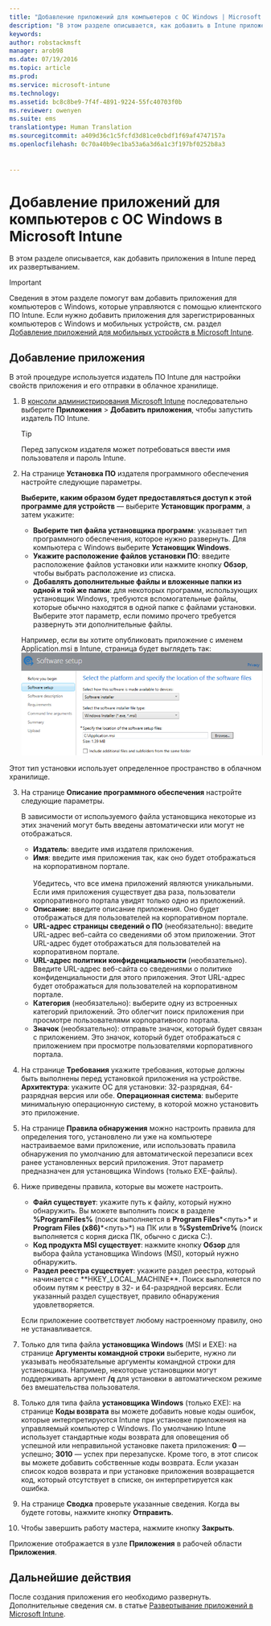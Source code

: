 ```yaml
---
title: "Добавление приложений для компьютеров с ОС Windows | Microsoft Intune"
description: "В этом разделе описывается, как добавить в Intune приложения для компьютеров с Windows перед их развертыванием."
keywords: 
author: robstackmsft
manager: arob98
ms.date: 07/19/2016
ms.topic: article
ms.prod: 
ms.service: microsoft-intune
ms.technology: 
ms.assetid: bc8c8be9-7f4f-4891-9224-55fc40703f0b
ms.reviewer: owenyen
ms.suite: ems
translationtype: Human Translation
ms.sourcegitcommit: a409d36c1c5fcfd3d81ce0cbdf1f69af4747157a
ms.openlocfilehash: 0c70a40b9ec1ba53a6a3d6a1c3f197bf0252b8a3


---
```


# Добавление приложений для компьютеров с ОС Windows в Microsoft Intune

В этом разделе описывается, как добавить приложения в Intune перед их развертыванием.

> [!IMPORTANT]
> Сведения в этом разделе помогут вам добавить приложения для компьютеров с Windows, которые управляются с помощью клиентского ПО Intune. Если нужно добавить приложения для зарегистрированных компьютеров с Windows и мобильных устройств, см. раздел [Добавление приложений для мобильных устройств в Microsoft Intune](add-apps-for-mobile-devices-in-microsoft-intune.md).


## Добавление приложения
В этой процедуре используется издатель ПО Intune для настройки свойств приложения и его отправки в облачное хранилище.

1.  В [консоли администрирования Microsoft Intune](https://manage.microsoft.com) последовательно выберите **Приложения** &gt; **Добавить приложения**, чтобы запустить издатель ПО Intune.

    > [!TIP]
    > Перед запуском издателя может потребоваться ввести имя пользователя и пароль Intune.



2.  На странице **Установка ПО** издателя программного обеспечения настройте следующие параметры.

    **Выберите, каким образом будет предоставляться доступ к этой программе для устройств** — выберите **Установщик программ**, а затем укажите:

    - **Выберите тип файла установщика программ**: указывает тип программного обеспечения, которое нужно развернуть. Для компьютера с Windows выберите **Установщик Windows**.
    - **Укажите расположение файлов установки ПО**: введите расположение файлов установки или нажмите кнопку **Обзор**, чтобы выбрать расположение из списка.
    - **Добавлять дополнительные файлы и вложенные папки из одной и той же папки**: для некоторых программ, использующих установщик Windows, требуются вспомогательные файлы, которые обычно находятся в одной папке с файлами установки. Выберите этот параметр, если помимо прочего требуется развернуть эти дополнительные файлы.

    Например, если вы хотите опубликовать приложение с именем Application.msi в Intune, страница будет выглядеть так: ![ПК издателя программного обеспечения](./media/publisher-for-pc.png)

   Этот тип установки использует определенное пространство в облачном хранилище.

3.  На странице **Описание программного обеспечения** настройте следующие параметры.

    В зависимости от используемого файла установщика некоторые из этих значений могут быть введены автоматически или могут не отображаться.

    - **Издатель**: введите имя издателя приложения.
    - **Имя**: введите имя приложения так, как оно будет отображаться на корпоративном портале.<br /><br />Убедитесь, что все имена приложений являются уникальными. Если имя приложения существует два раза, пользователи корпоративного портала увидят только одно из приложений.
    - **Описание**: введите описание приложения. Оно будет отображаться для пользователей на корпоративном портале.
    - **URL-адрес страницы сведений о ПО** (необязательно): введите URL-адрес веб-сайта со сведениями об этом приложении. Этот URL-адрес будет отображаться для пользователей на корпоративном портале.
    - **URL-адрес политики конфиденциальности** (необязательно). Введите URL-адрес веб-сайта со сведениями о политике конфиденциальности для этого приложения. Этот URL-адрес будет отображаться для пользователей на корпоративном портале.
    - **Категория** (необязательно): выберите одну из встроенных категорий приложений. Это облегчит поиск приложения при просмотре пользователями корпоративного портала.
    - **Значок** (необязательно): отправьте значок, который будет связан с приложением. Это значок, который будет отображаться с приложением при просмотре пользователями корпоративного портала.



4.  На странице **Требования** укажите требования, которые должны быть выполнены перед установкой приложения на устройстве. **Архитектура**: укажите ОС для установки: 32-разрядная, 64-разрядная версия или обе. **Операционная система**: выберите минимальную операционную систему, в которой можно установить это приложение.

5.  На странице **Правила обнаружения** можно настроить правила для определения того, установлено ли уже на компьютере настраиваемое вами приложение, или использовать правила обнаружения по умолчанию для автоматической перезаписи всех ранее установленных версий приложения. Этот параметр предназначен для установщика Windows (только EXE-файлы).
6.  
    Ниже приведены правила, которые вы можете настроить.
    - **Файл существует**: укажите путь к файлу, который нужно обнаружить. Вы можете выполнить поиск в разделе **%ProgramFiles%** (поиск выполняется в **Program Files**\*&lt;путь&gt;* и **Program Files (x86)**\*&lt;путь&gt;*) на ПК или в **%SystemDrive%** (поиск выполняется с корня диска ПК, обычно с диска C:).
    - **Код продукта MSI существует**: нажмите кнопку **Обзор** для выбора файла установщика Windows (MSI), который нужно обнаружить. 
    - **Раздел реестра существует**: укажите раздел реестра, который начинается с **HKEY_LOCAL_MACHINE\**. Поиск выполняется по обоим путям к реестру в 32- и 64-разрядной версиях. Если указанный раздел существует, правило обнаружения удовлетворяется.

    Если приложение соответствует любому настроенному правилу, оно не устанавливается.

7.  Только для типа файла **установщика Windows** (MSI и EXE): на странице **Аргументы командной строки** выберите, нужно ли указывать необязательные аргументы командной строки для установщика. Например, некоторые установщики могут поддерживать аргумент **/q** для установки в автоматическом режиме без вмешательства пользователя.

8.  Только для типа файла **установщика Windows** (только EXE): на странице **Коды возврата** вы можете добавить новые коды ошибок, которые интерпретируются Intune при установке приложения на управляемый компьютер с Windows.
    По умолчанию Intune использует стандартные коды возврата для оповещения об успешной или неправильной установке пакета приложения: **0** — успешно; **3010** — успех при перезапуске. Кроме того, в этот список вы можете добавить собственные коды возврата. Если указан список кодов возврата и при установке приложения возвращается код, который отсутствует в списке, он интерпретируется как ошибка.

9.  На странице **Сводка** проверьте указанные сведения. Когда вы будете готовы, нажмите кнопку **Отправить**.

10. Чтобы завершить работу мастера, нажмите кнопку **Закрыть**.

Приложение отображается в узле **Приложения** в рабочей области **Приложения**.

## Дальнейшие действия

После создания приложения его необходимо развернуть. Дополнительные сведения см. в статье [Развертывание приложений в Microsoft Intune](deploy-apps.md).


<!--HONumber=Jul16_HO3-->


